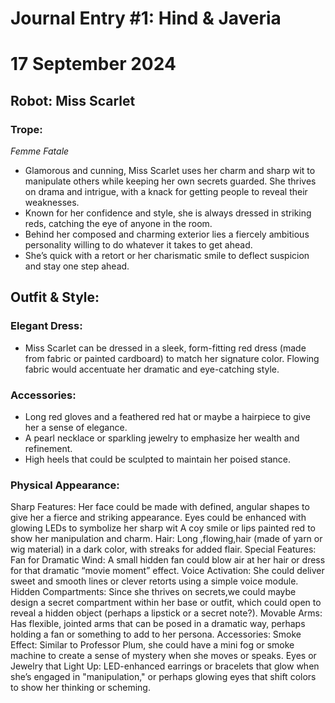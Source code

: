 # Journal Entry #1: Hind & Javeria 
# 17 September 2024

## Robot: Miss Scarlet
### Trope:
*Femme Fatale</br>* 

- Glamorous and cunning, Miss Scarlet uses her charm and sharp wit to manipulate others while keeping her own secrets guarded. She thrives on drama and intrigue, with a knack for getting people to reveal their weaknesses.
- Known for her confidence and style, she is always dressed in striking reds, catching the eye of anyone in the room.
- Behind her composed and charming exterior lies a fiercely ambitious personality willing to do whatever it takes to get ahead.
- She’s quick with a retort or her charismatic smile to deflect suspicion and stay one step ahead.


## Outfit & Style:
### Elegant Dress:  
- Miss Scarlet can be dressed in a sleek, form-fitting red dress (made from fabric or painted cardboard) to match her signature color. Flowing fabric would accentuate her dramatic and eye-catching style.
### Accessories:
- Long red gloves and a feathered red hat or maybe a hairpiece to give her a sense of elegance.
- A pearl necklace or sparkling jewelry to emphasize her wealth and refinement.
- High heels that could be sculpted to maintain her poised stance.
### Physical Appearance:
Sharp Features: Her face could be made with defined, angular shapes to give her a fierce and striking appearance.
Eyes could be enhanced with glowing LEDs to symbolize her sharp wit 
A coy smile or lips painted red to show her manipulation and charm.
Hair: Long ,flowing,hair (made of yarn or wig material) in a dark color, with streaks for added flair.
Special Features:
Fan for Dramatic Wind: A small hidden fan could blow air at her hair or dress for that dramatic “movie moment” effect.
Voice Activation: She could deliver sweet and smooth lines or clever retorts using a simple voice module.
Hidden Compartments: Since she thrives on secrets,we could maybe design a secret compartment within her base or outfit, which could open to reveal a hidden object (perhaps a lipstick or a secret note?).
Movable Arms: Has flexible, jointed arms that can be posed in a dramatic way, perhaps holding a fan or something to add to her persona.
Accessories:
Smoke Effect: Similar to Professor Plum, she could have a mini fog or smoke machine to create a sense of mystery when she moves or speaks.
Eyes or Jewelry that Light Up: LED-enhanced earrings or bracelets that glow when she’s engaged in "manipulation," or perhaps glowing eyes that shift colors to show her thinking or scheming.
